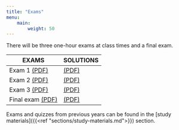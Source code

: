 ```yaml
---
title: "Exams"
menu: 
    main:
        weight: 50
---
```


There will be three one-hour exams at class times and a final exam.

| EXAMS                                                | SOLUTIONS                                    |
|------------------------------------------------------|----------------------------------------------|
| Exam 1 [(PDF)](/exams/MIT18_06S10_exam1_s10.pdf)      | [(PDF)](/exams/MIT18_06S10_exam1_s10_sol.pdf) |
| Exam 2 [(PDF)](/exams/MIT18_06S10_exam2_s10.pdf)      | [(PDF)](/exams/MIT18_06S10_exam2_s10_soln.pdf) |
| Exam 3 [(PDF)](/exams/MIT18_06S10_exam3_s10.pdf)      | [(PDF)](/exams/MIT18_06S10_exam3_s10_soln.pdf) |
| Final exam [(PDF)](/exams/MIT18_06S10_Final_Exam.pdf) | [(PDF)](/exams/MIT18_06S10_Final_Answers.pdf) |

Exams and quizzes from previous years can be found in the [study materials]({{<ref "sections/study-materials.md">}}) section.